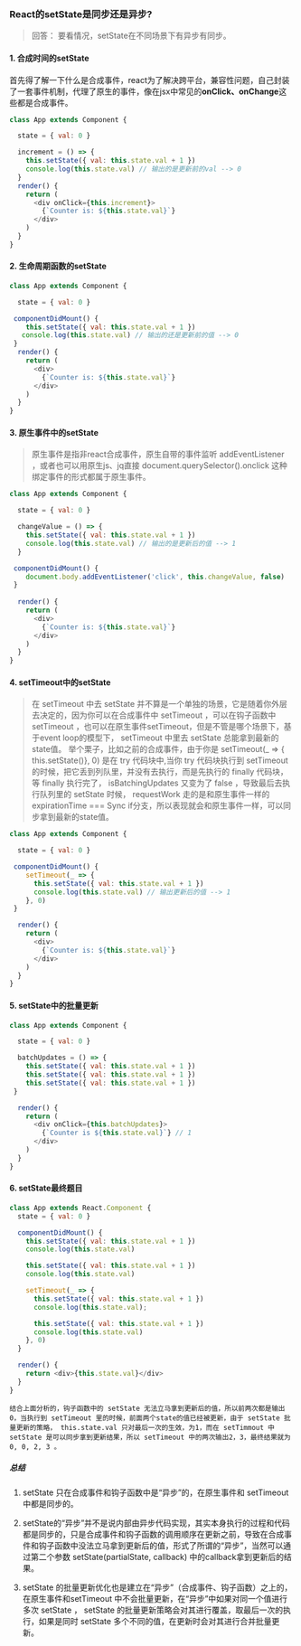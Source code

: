 ### React的setState是同步还是异步?
>回答：
要看情况，setState在不同场景下有异步有同步。

#### 1. 合成时间的setState

首先得了解一下什么是合成事件，react为了解决跨平台，兼容性问题，自己封装了一套事件机制，代理了原生的事件，像在jsx中常见的**onClick、onChange**这些都是合成事件。

```js
class App extends Component {

  state = { val: 0 }

  increment = () => {
    this.setState({ val: this.state.val + 1 })
    console.log(this.state.val) // 输出的是更新前的val --> 0
  }
  render() {
    return (
      <div onClick={this.increment}>
        {`Counter is: ${this.state.val}`}
      </div>
    )
  }
}
```
#### 2. 生命周期函数的setState

```js
class App extends Component {

  state = { val: 0 }

 componentDidMount() {
    this.setState({ val: this.state.val + 1 })
   console.log(this.state.val) // 输出的还是更新前的值 --> 0
 }
  render() {
    return (
      <div>
        {`Counter is: ${this.state.val}`}
      </div>
    )
  }
}
```

#### 3. 原生事件中的setState
>原生事件是指非react合成事件，原生自带的事件监听 addEventListener ，或者也可以用原生js、jq直接 document.querySelector().onclick 这种绑定事件的形式都属于原生事件。

```js
class App extends Component {

  state = { val: 0 }

  changeValue = () => {
    this.setState({ val: this.state.val + 1 })
    console.log(this.state.val) // 输出的是更新后的值 --> 1
  }

 componentDidMount() {
    document.body.addEventListener('click', this.changeValue, false)
 }
 
  render() {
    return (
      <div>
        {`Counter is: ${this.state.val}`}
      </div>
    )
  }
}
```
#### 4. setTimeout中的setState

> 在 setTimeout 中去 setState 并不算是一个单独的场景，它是随着你外层去决定的，因为你可以在合成事件中 setTimeout ，可以在钩子函数中 setTimeout ，也可以在原生事件setTimeout，但是不管是哪个场景下，基于event loop的模型下， setTimeout 中里去 setState 总能拿到最新的state值。
举个栗子，比如之前的合成事件，由于你是 setTimeout(_ => { this.setState()}, 0) 是在 try 代码块中,当你 try 代码块执行到 setTimeout 的时候，把它丢到列队里，并没有去执行，而是先执行的 finally 代码块，等 finally 执行完了， isBatchingUpdates 又变为了 false ，导致最后去执行队列里的 setState 时候， requestWork 走的是和原生事件一样的 expirationTime === Sync if分支，所以表现就会和原生事件一样，可以同步拿到最新的state值。


```js
class App extends Component {

  state = { val: 0 }

 componentDidMount() {
    setTimeout(_ => {
      this.setState({ val: this.state.val + 1 })
      console.log(this.state.val) // 输出更新后的值 --> 1
    }, 0)
 }

  render() {
    return (
      <div>
        {`Counter is: ${this.state.val}`}
      </div>
    )
  }
}
```
#### 5. setState中的批量更新
```js
class App extends Component {

  state = { val: 0 }

  batchUpdates = () => {
    this.setState({ val: this.state.val + 1 })
    this.setState({ val: this.state.val + 1 })
    this.setState({ val: this.state.val + 1 })
 }

  render() {
    return (
      <div onClick={this.batchUpdates}>
        {`Counter is ${this.state.val}`} // 1
      </div>
    )
  }
}
```

#### 6. setState最终题目
```js
class App extends React.Component {
  state = { val: 0 }

  componentDidMount() {
    this.setState({ val: this.state.val + 1 })
    console.log(this.state.val)

    this.setState({ val: this.state.val + 1 })
    console.log(this.state.val)

    setTimeout(_ => {
      this.setState({ val: this.state.val + 1 })
      console.log(this.state.val);

      this.setState({ val: this.state.val + 1 })
      console.log(this.state.val)
    }, 0)
  }

  render() {
    return <div>{this.state.val}</div>
  }
}
```

`结合上面分析的，钩子函数中的 setState 无法立马拿到更新后的值，所以前两次都是输出0，当执行到 setTimeout 里的时候，前面两个state的值已经被更新，由于 setState 批量更新的策略， this.state.val 只对最后一次的生效，为1，而在 setTimmout 中 setState 是可以同步拿到更新结果，所以 setTimeout 中的两次输出2，3，最终结果就为 0, 0, 2, 3 。
`

##### 总结

1. setState 只在合成事件和钩子函数中是“异步”的，在原生事件和 setTimeout 中都是同步的。

2. setState的“异步”并不是说内部由异步代码实现，其实本身执行的过程和代码都是同步的，只是合成事件和钩子函数的调用顺序在更新之前，导致在合成事件和钩子函数中没法立马拿到更新后的值，形式了所谓的“异步”，当然可以通过第二个参数 setState(partialState, callback) 中的callback拿到更新后的结果。

3. setState 的批量更新优化也是建立在“异步”（合成事件、钩子函数）之上的，在原生事件和setTimeout 中不会批量更新，在“异步”中如果对同一个值进行多次 setState ， setState 的批量更新策略会对其进行覆盖，取最后一次的执行，如果是同时 setState 多个不同的值，在更新时会对其进行合并批量更新。
